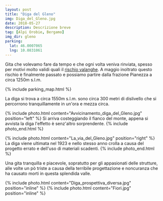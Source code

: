 ```yaml
---
layout: post
title: "Diga del Gleno"
img: Diga_del_Gleno.jpg
date: 2018-05-27
description: Descrizione breve
tag: [Alpi Orobie, Bergamo]
img_dir: gleno
parking:
  lat: 46.0007065
  lng: 10.0831061
---
```


Gita che volevamo fare da tempo e che ogni volta veniva rinviata, spesso per motivi molto validi quali il [rischio valanghe](http://www.gazzettadellevalli.it/cronaca/allarme-valanghe-escursioni-vietate-sul-sentiero-della-diga-del-gleno-167650/).
A maggio inoltrato questo rischio è finalmente passato e possiamo partire dalla frazione Pianezza a circa 1250m s.l.m.

{% include parking_map.html %}

La diga si trova a circa 1550m s.l.m. sono circa 300 metri di dislivello che si percorrono tranquillamente in un'ora e mezza circa.

{% include photo.html content="Avvicinamento_diga_del_Gleno.jpg" position="left" %}
Si arriva costeggiando il fianco del monte, appena si avvista la diga l'effetto è senz'altro sorprendente.
{% include photo_end.html %}

{% include photo.html content="La_via_del_Gleno.jpg" position="right" %}
La diga viene ultimata nel 1923 e nello stesso anno crolla a causa del progetto errato e dell'uso di materiali scadenti.
{% include photo_end.html %}

Una gita tranquilla e piacevole, sopratutto per gli appasionati delle strutture, alle volte un pò triste a causa della terribile progettazione e noncuranza che ha causato morti in questa splendida valle.

<div>
{% include photo.html content="Diga_prospettiva_diversa.jpg" position="inline" %}
{% include photo.html content="Fiori.jpg" position="inline" %}
</div>
